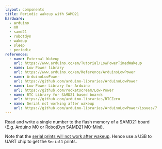 ```yaml
---
layout: components
title: Periodic wakeup with SAMD21
hardware:
  - arduino
  - m0
  - samd21
  - robotdyn
  - wakeup
  - sleep
  - periodic
references:
  - name: External Wakeup
    url: https://www.arduino.cc/en/Tutorial/LowPowerTimedWakeup
  - name: Low Power library
    url: https://www.arduino.cc/en/Reference/ArduinoLowPower
  - name: ArduinoLowPower
    url: https://github.com/arduino-libraries/ArduinoLowPower
  - name: Low Power Library for Arduino
    url: https://github.com/rocketscream/Low-Power
  - name: RTC Library for SAMD21 based boards
    url: https://github.com/arduino-libraries/RTCZero
  - name: Serial not working after wakeup
    url: https://github.com/arduino-libraries/ArduinoLowPower/issues/7
---
```


Read and write a single number to the flash memory of a SAMD21 board (E.g. Arduino M0 or RobotDyn SAMD21 M0-Mini).

Note that the [serial prints will not work after wakeup](https://github.com/arduino-libraries/ArduinoLowPower/issues/7). Hence use a USB to UART chip to get the `Serial1` prints.
